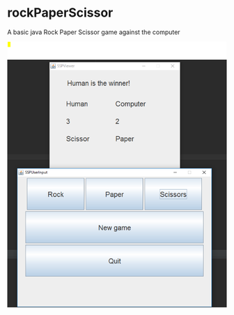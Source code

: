 # rockPaperScissor
A basic java Rock Paper Scissor game against the computer

![TheGame](https://raw.githubusercontent.com/warriv93/rockPaperScissor/master/RockPaperScissors.PNG)
